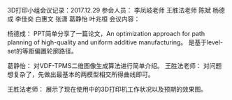 3D打印小组会议记录：2017.12.29
参会人员： 李凤岐老师 王胜法老师  陈斌 杨德成 李佳奕 白惠文 张潇 葛静怡 叶兆桓 
会议内容：

杨德成：
PPT简单分享了一篇论文，An optimization approach for path planning of high-quality
and uniform additive manufacturing。
是基于level-set的等距偏置轮廓路径。



葛静怡：
对VDF-TPMS二维图像生成算法进行简单介绍。
王胜法老师：
对问题想复杂了，先做出最基本的两模型相交所得曲线即可。



王胜法老师：
展示了现在使用中的3D打印机工作状况以及预期的效果图。